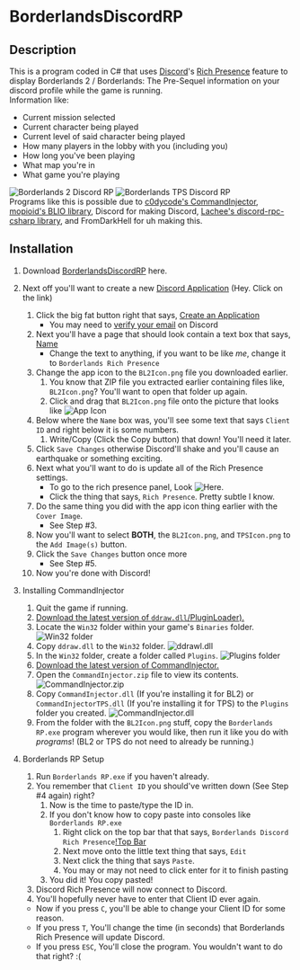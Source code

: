 # BorderlandsDiscordRP

Description
-----------
This is a program coded in C# that uses [Discord](http://discordapp.com/)'s [Rich Presence](https://discordapp.com/rich-presence) feature to display Borderlands 2 / Borderlands: The Pre-Sequel information on your discord profile while the game is running.
<br>
Information like:
* Current mission selected
* Current character being played
* Current level of said character being played
* How many players in the lobby with you (including you)
* How long you've been playing
* What map you're in
* What game you're playing

![Borderlands 2 Discord RP](https://puu.sh/CiCrw/4cbe503c94.png)
![Borderlands TPS Discord RP](https://puu.sh/CiCvX/cd3260c23f.png)
<br>
Programs like this is possible due to [c0dycode's CommandInjector](https://github.com/c0dycode/BL-CommandInjector), [mopioid's BLIO library](https://github.com/mopioid/BLIO), Discord for making Discord, [Lachee's discord-rpc-csharp library](https://github.com/Lachee/discord-rpc-csharp), and FromDarkHell for uh making this.


Installation
-----------
1. Download [BorderlandsDiscordRP](https://github.com/FromDarkHell/BorderlandsDiscordRP/releases) here.
2. Next off you'll want to create a new [Discord Application](https://discordapp.com/developers/applications/) (Hey. Click on the link)
	  1. Click the big fat button right that says, [Create an Application](https://puu.sh/CiDba/2e3966dfdd.png)
		  * You may need to [verify your email](https://support.discordapp.com/hc/en-us/articles/213219267-Resending-Verification-Email) on Discord
	  2. Next you'll have a page that should look contain a text box that says, [Name](https://puu.sh/CiDFA/824313e5fa.png)
		  * Change the text to anything, if you want to be like *me*, change it to `Borderlands Rich Presence`
	  3. Change the app icon to the `BL2Icon.png` file you downloaded earlier.
	      1. You know that ZIP file you extracted earlier containing files like, `BL2Icon.png`? You'll want to open that folder up again.
	      2. Click and drag that `BL2Icon.png` file onto the picture that looks like ![App Icon](https://puu.sh/CiDQL/a32b8e7948.png)
	  4. Below where the `Name` box was, you'll see some text that says `Client ID` and right below it is some numbers. 
	      1. Write/Copy (Click the Copy button) that down! You'll need it later.
	  5. Click `Save Changes` otherwise Discord'll shake and you'll cause an earthquake or something exciting.
	  6. Next what you'll want to do is update all of the Rich Presence settings. 
	  	  * To go to the rich presence panel, Look ![Here](https://puu.sh/CiDV2/cacfe197fb.png).
	  	  * Click the thing that says, `Rich Presence`. Pretty subtle I know.
	  7. Do the same thing you did with the app icon thing earlier with the `Cover Image`.
	  	  * See Step #3.
	  8. Now you'll want to select **BOTH**, the `BL2Icon.png`, and `TPSIcon.png` to the `Add Image(s)` button.
	  9. Click the `Save Changes` button once more
	  	  * See Step #5.
	  10. Now you're done with Discord!
3. Installing CommandInjector
	  1. Quit the game if running.
	  2. [Download the latest version of `ddraw.dll`/PluginLoader).](https://github.com/c0dycode/BorderlandsPluginLoader/releases)
	  3. Locate the `Win32` folder within your game's `Binaries` folder. ![Win32 folder](https://i.imgur.com/t6OI06l.png)
	  4. Copy `ddraw.dll` to the `Win32` folder. ![ddrawl.dll](https://i.imgur.com/FHfiSqg.png)	  
	  5. In the `Win32` folder, create a folder called `Plugins`. ![Plugins folder](https://i.imgur.com/CDdoKDs.png)
	  6. [Download the latest version of CommandInjector.](https://github.com/c0dycode/BL-CommandInjector/blob/master/CommandInjector.zip)
	  7. Open the `CommandInjector.zip` file to view its contents. ![CommandInjector.zip](https://i.imgur.com/r1I3b26.png)
	  8. Copy `CommandInjector.dll` (If you're installing it for BL2) or `CommandInjectorTPS.dll` (If you're installing it for TPS) to the `Plugins` folder you created. ![CommandInjector.dll](https://i.imgur.com/U9OSqcV.png)
	  8. From the folder with the `BL2Icon.png` stuff, copy the `Borderlands RP.exe` program wherever you would like, then run it like you do with *programs*! (BL2 or TPS do not need to already be running.)
4. Borderlands RP Setup
      1. Run `Borderlands RP.exe` if you haven't already.
	  2. You remember that `Client ID` you should've written down (See Step #4 again) right?
	  	  1. Now is the time to paste/type the ID in.
	  	  2. If you don't know how to copy paste into consoles like `Borderlands RP.exe`
	  	     1. Right click on the top bar that that says, `Borderlands Discord Rich Presence`[!Top Bar](https://puu.sh/CiEdn/5e496344c7.png)
	  	     2. Next move onto the little text thing that says, `Edit`
	  	     3. Next click the thing that says `Paste`.
	  	     4. You may or may not need to click enter for it to finish pasting
	  	  3. You did it! You copy pasted!
	  3. Discord Rich Presence will now connect to Discord.
	  4. You'll hopefully never have to enter that Client ID ever again.

	  * Now if you press `C`, you'll be able to change your Client ID for some reason.
	  * If you press `T`, You'll change the time (in seconds) that Borderlands Rich Presence will update Discord.
	  * If you press `ESC`, You'll close the program. You wouldn't want to do that right? :(